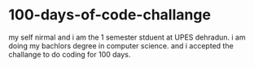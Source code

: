 # 100-days-of-code-challange
my self nirmal and i am the 1 semester stduent at UPES dehradun.
i am doing my bachlors degree in computer science.
and i accepted the challange to do coding for 100 days.
